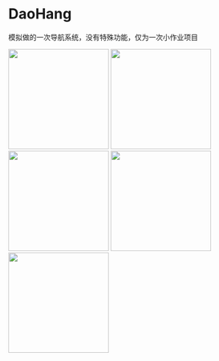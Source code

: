 # DaoHang
模拟做的一次导航系统，没有特殊功能，仅为一次小作业项目

<img src="https://github.com/Judy-ZhongLin/DaoHang/assets/83565231/b66438cf-82db-4266-8439-4f5899f2a0bd" width="200px"> 
<img src="https://github.com/Judy-ZhongLin/DaoHang/assets/83565231/aa149ec8-d5b3-471f-8419-fbd0eff58ace" width="200px">
<img src="https://github.com/Judy-ZhongLin/DaoHang/assets/83565231/093cc169-4355-4b5f-b2ab-f8b35c88763b" width="200px">
<img src="https://github.com/Judy-ZhongLin/DaoHang/assets/83565231/a1890c26-44a5-4885-a53d-c3446e2d8869" width="200px">
<img src="https://github.com/Judy-ZhongLin/DaoHang/assets/83565231/4f97f371-566e-4a2f-a741-f8c89cee471a" width="200px">
